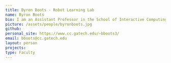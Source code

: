 ```yaml
---
title: Byron Boots - Robot Learning Lab
name: Byron Boots
bio: I am an Assistant Professor in the School of Interactive Computing within the College of Computing at Georgia Tech. I direct the Georgia Tech Robot Learning Lab, which is affiliated with both the Center for Machine Learning and the Institute for Robotics and Intelligent Machines. I also hold a visiting faculty position in the Robotics team at Google Brain. <br/> Prior to joining Georgia Tech, I was a post-doc in the Robotics and State Estimation Lab directed by Dieter Fox in the Computer Science and Engineering Department at the University of Washington. I received my Ph.D. from the Machine Learning Department in the School of Computer Science at Carnegie Mellon University where I was a member of the Sense, Learn, Act (SELECT) Lab co-directed by Carlos Guestrin and my advisor Geoff Gordon.
picture: /assets/people/byronboots.jpg
github: 
personal_site: https://www.cc.gatech.edu/~bboots3/ 
email: bboots@cc.gatech.edu
layout: person
projects:
type: Faculty
---
```

